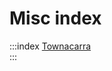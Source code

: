 <link rel="stylesheet" href="index-style.css" />

# Misc index

:::index
[Townacarra](./townacarra/index.html)  
:::
